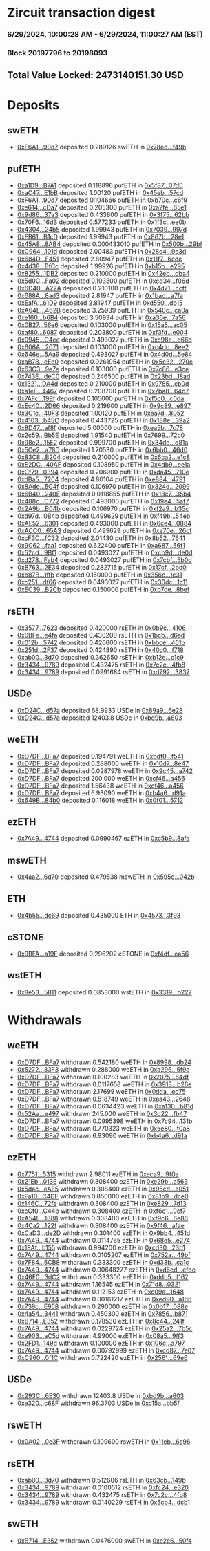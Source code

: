 # Zircuit transaction digest
### 6/29/2024, 10:00:28 AM - 6/29/2024, 11:00:27 AM (EST)
### Block 20197796 to 20198093

## Total Value Locked: 2473140151.30 USD

# Deposits
## swETH
- [0xF6A1...90d7](https://etherscan.io/address/0xF6A10e74Ca923FFC9900105c084D0Cd2FD6C90d7) deposited 0.289126 swETH in [0x78ed...f49b](https://etherscan.io/tx/0xF6A10e74Ca923FFC9900105c084D0Cd2FD6C90d7)
## pufETH
- [0xa1D9...B7A1](https://etherscan.io/address/0xa1D9ECac5dF386a99a374D8f1eF85B66EBf8B7A1) deposited 0.118896 pufETH in [0x5f87...07d6](https://etherscan.io/tx/0xa1D9ECac5dF386a99a374D8f1eF85B66EBf8B7A1)
- [0xaC47...E1bB](https://etherscan.io/address/0xaC47C23722AcE10F5EF58A82e1d356AfB4C7E1bB) deposited 1.00120 pufETH in [0x45eb...57cd](https://etherscan.io/tx/0xaC47C23722AcE10F5EF58A82e1d356AfB4C7E1bB)
- [0xF6A1...90d7](https://etherscan.io/address/0xF6A10e74Ca923FFC9900105c084D0Cd2FD6C90d7) deposited 0.104666 pufETH in [0xb70c...c6f9](https://etherscan.io/tx/0xF6A10e74Ca923FFC9900105c084D0Cd2FD6C90d7)
- [0xe614...cDa7](https://etherscan.io/address/0xe61435A03495488803ceecDdfDF03124354bcDa7) deposited 0.205300 pufETH in [0xa2fe...65e1](https://etherscan.io/tx/0xe61435A03495488803ceecDdfDF03124354bcDa7)
- [0x9d86...37a3](https://etherscan.io/address/0x9d868C2dacb50892445b9dea425c4A94c92237a3) deposited 0.433800 pufETH in [0x3f75...62bb](https://etherscan.io/tx/0x9d868C2dacb50892445b9dea425c4A94c92237a3)
- [0x70F6...16dB](https://etherscan.io/address/0x70F6Feb191F3E235aB3231740840d132800a16dB) deposited 0.577233 pufETH in [0x1f3c...ee0b](https://etherscan.io/tx/0x70F6Feb191F3E235aB3231740840d132800a16dB)
- [0x4304...24b5](https://etherscan.io/address/0x4304ECB5504e1790C8F4d5Ab2A03B85C466824b5) deposited 1.99943 pufETH in [0x7039...997d](https://etherscan.io/tx/0x4304ECB5504e1790C8F4d5Ab2A03B85C466824b5)
- [0xEB61...B1cD](https://etherscan.io/address/0xEB61FfE6c8F114564217d42C512da52ED3BfB1cD) deposited 1.99943 pufETH in [0x867b...28e1](https://etherscan.io/tx/0xEB61FfE6c8F114564217d42C512da52ED3BfB1cD)
- [0x45A8...8AB4](https://etherscan.io/address/0x45A8B5450C3AF17Ad36CE0997Fb41552DE408AB4) deposited 0.000433010 pufETH in [0x500b...29bf](https://etherscan.io/tx/0x45A8B5450C3AF17Ad36CE0997Fb41552DE408AB4)
- [0xC964...101d](https://etherscan.io/address/0xC9641B6096b48fD54C472F62ed82d7554043101d) deposited 2.00483 pufETH in [0x28c4...9e3d](https://etherscan.io/tx/0xC9641B6096b48fD54C472F62ed82d7554043101d)
- [0x684D...F451](https://etherscan.io/address/0x684D7A9ca7a05A821951069Eeeba1e021b56F451) deposited 2.80947 pufETH in [0x11f7...6cde](https://etherscan.io/tx/0x684D7A9ca7a05A821951069Eeeba1e021b56F451)
- [0x4d38...BfCc](https://etherscan.io/address/0x4d3875545893e21BaE6F1E0aB137CC2D9451BfCc) deposited 1.99926 pufETH in [0xb15b...e295](https://etherscan.io/tx/0x4d3875545893e21BaE6F1E0aB137CC2D9451BfCc)
- [0x8255...1DB2](https://etherscan.io/address/0x8255B37bC9D92d2Db326016e4B745fD493071DB2) deposited 0.210000 pufETH in [0x42eb...dba4](https://etherscan.io/tx/0x8255B37bC9D92d2Db326016e4B745fD493071DB2)
- [0x5d0C...Fa02](https://etherscan.io/address/0x5d0C607Dd3e3bd07b0A6a3D09f67DD96E1C9Fa02) deposited 0.103300 pufETH in [0xcd34...f06d](https://etherscan.io/tx/0x5d0C607Dd3e3bd07b0A6a3D09f67DD96E1C9Fa02)
- [0x6D40...A22A](https://etherscan.io/address/0x6D409108543f4Ca1575F56B056FAA96b9689A22A) deposited 0.210100 pufETH in [0x4d71...ccff](https://etherscan.io/tx/0x6D409108543f4Ca1575F56B056FAA96b9689A22A)
- [0x688A...8ad3](https://etherscan.io/address/0x688AA1ebF762D91a6f2B3e1F7ca3f796D8e28ad3) deposited 2.81947 pufETH in [0x1bad...a7fa](https://etherscan.io/tx/0x688AA1ebF762D91a6f2B3e1F7ca3f796D8e28ad3)
- [0xEafA...61D9](https://etherscan.io/address/0xEafA4EDEabc385AdDF0dcaD8af19109c0f9f61D9) deposited 2.81947 pufETH in [0xd550...db15](https://etherscan.io/tx/0xEafA4EDEabc385AdDF0dcaD8af19109c0f9f61D9)
- [0xA64E...462B](https://etherscan.io/address/0xA64E08d3243008D305f3A490dCD7BDd369e5462B) deposited 3.25939 pufETH in [0x540c...ca0a](https://etherscan.io/tx/0xA64E08d3243008D305f3A490dCD7BDd369e5462B)
- [0xe160...b6B4](https://etherscan.io/address/0xe160ce88Df9900e4e912Db1980Fb96d5775Fb6B4) deposited 3.50934 pufETH in [0xa36e...7a56](https://etherscan.io/tx/0xe160ce88Df9900e4e912Db1980Fb96d5775Fb6B4)
- [0x0B27...56e6](https://etherscan.io/address/0x0B2780c6766e3440094C107206fFC32b87bB56e6) deposited 0.103000 pufETH in [0x15a5...ac05](https://etherscan.io/tx/0x0B2780c6766e3440094C107206fFC32b87bB56e6)
- [0xaf80...6087](https://etherscan.io/address/0xaf805177cc67dfDd5047b7D3aba44c32F4496087) deposited 0.203800 pufETH in [0xf3fd...e004](https://etherscan.io/tx/0xaf805177cc67dfDd5047b7D3aba44c32F4496087)
- [0x0945...C4ee](https://etherscan.io/address/0x094519773A06Ba26cB4b32D536aA733B39aAC4ee) deposited 0.493027 pufETH in [0xc98e...d66b](https://etherscan.io/tx/0x094519773A06Ba26cB4b32D536aA733B39aAC4ee)
- [0x606A...2071](https://etherscan.io/address/0x606A70Fe63482849d2d842b7a4C7469D2d3C2071) deposited 0.103000 pufETH in [0xc4dc...8ee2](https://etherscan.io/tx/0x606A70Fe63482849d2d842b7a4C7469D2d3C2071)
- [0x646e...5Aa9](https://etherscan.io/address/0x646e51B4FB93386D6B51f1104b8A3293eF785Aa9) deposited 0.493027 pufETH in [0x4d0d...5e84](https://etherscan.io/tx/0x646e51B4FB93386D6B51f1104b8A3293eF785Aa9)
- [0xaB78...eEe0](https://etherscan.io/address/0xaB789c5ffEFAF4979637eb267926662800e2eEe0) deposited 0.0261954 pufETH in [0x5c32...270e](https://etherscan.io/tx/0xaB789c5ffEFAF4979637eb267926662800e2eEe0)
- [0x63C3...9e7e](https://etherscan.io/address/0x63C3737b9B7Bb79Fa34B242420a79F3533869e7e) deposited 0.103000 pufETH in [0x7c86...e3ce](https://etherscan.io/tx/0x63C3737b9B7Bb79Fa34B242420a79F3533869e7e)
- [0x743E...deC0](https://etherscan.io/address/0x743E8c6B06Bf3330706949D28250De1C1AA2deC0) deposited 0.246500 pufETH in [0x23bd...18ad](https://etherscan.io/tx/0x743E8c6B06Bf3330706949D28250De1C1AA2deC0)
- [0x1321...DA4d](https://etherscan.io/address/0x1321daAa7bBD132DfDaED7ecb76cBCF4F754DA4d) deposited 0.210000 pufETH in [0x9785...cb0d](https://etherscan.io/tx/0x1321daAa7bBD132DfDaED7ecb76cBCF4F754DA4d)
- [0xa1eF...4467](https://etherscan.io/address/0xa1eFDAce82ACa352aE9dedF69b0828854db04467) deposited 0.208700 pufETH in [0x7ba8...64d7](https://etherscan.io/tx/0xa1eFDAce82ACa352aE9dedF69b0828854db04467)
- [0x7AFc...199f](https://etherscan.io/address/0x7AFcA97612219A5BA35364dC901b69147232199f) deposited 0.105000 pufETH in [0xf5c0...c0da](https://etherscan.io/tx/0x7AFcA97612219A5BA35364dC901b69147232199f)
- [0xEc40...2D66](https://etherscan.io/address/0xEc40b4726b98f5054cAf0a2dbEB3d8c037A22D66) deposited 0.219600 pufETH in [0x9c89...e897](https://etherscan.io/tx/0xEc40b4726b98f5054cAf0a2dbEB3d8c037A22D66)
- [0x3C1c...40F3](https://etherscan.io/address/0x3C1c01937E811d985bde821380503655A65B40F3) deposited 1.00120 pufETH in [0xea7d...8052](https://etherscan.io/tx/0x3C1c01937E811d985bde821380503655A65B40F3)
- [0x4103...b45C](https://etherscan.io/address/0x41036761ca3EfDf4E7D55500B1Cd537A2462b45C) deposited 0.443725 pufETH in [0x188e...39a2](https://etherscan.io/tx/0x41036761ca3EfDf4E7D55500B1Cd537A2462b45C)
- [0x8D47...af8f](https://etherscan.io/address/0x8D470921050899284b451d6a65f4204Eee4aaf8f) deposited 5.00000 pufETH in [0xea5b...7c78](https://etherscan.io/tx/0x8D470921050899284b451d6a65f4204Eee4aaf8f)
- [0x2c59...Bb5E](https://etherscan.io/address/0x2c59AefC45405b75e88C2167a810D42847EbBb5E) deposited 1.91540 pufETH in [0x7699...72c0](https://etherscan.io/tx/0x2c59AefC45405b75e88C2167a810D42847EbBb5E)
- [0x98e2...15E2](https://etherscan.io/address/0x98e216DbFd18716a8EEf2e16F1640A3a562815E2) deposited 0.999700 pufETH in [0x34de...d81a](https://etherscan.io/tx/0x98e216DbFd18716a8EEf2e16F1640A3a562815E2)
- [0x5Ce2...a78D](https://etherscan.io/address/0x5Ce2109dCEf31C989Fa6FFe70E8Ad2878464a78D) deposited 1.70530 pufETH in [0x6bb0...46d0](https://etherscan.io/tx/0x5Ce2109dCEf31C989Fa6FFe70E8Ad2878464a78D)
- [0x83C8...B204](https://etherscan.io/address/0x83C8B7DCfFc77F988fc37F9A5b971e201687B204) deposited 0.210000 pufETH in [0x6ca2...e1c8](https://etherscan.io/tx/0x83C8B7DCfFc77F988fc37F9A5b971e201687B204)
- [0xE2DC...40AF](https://etherscan.io/address/0xE2DCa77c34a9D265f83Dd7083074e52d124540AF) deposited 0.108950 pufETH in [0x4db9...ee1a](https://etherscan.io/tx/0xE2DCa77c34a9D265f83Dd7083074e52d124540AF)
- [0xCf79...0394](https://etherscan.io/address/0xCf7914cf8EE4b74bdE897051DC3b357817490394) deposited 0.206900 pufETH in [0xda45...710e](https://etherscan.io/tx/0xCf7914cf8EE4b74bdE897051DC3b357817490394)
- [0xdBa5...7204](https://etherscan.io/address/0xdBa50697eC0e46DF001286f122068682CcF77204) deposited 4.80104 pufETH in [0xe884...4791](https://etherscan.io/tx/0xdBa50697eC0e46DF001286f122068682CcF77204)
- [0x8Ade...5C4f](https://etherscan.io/address/0x8Ade0d0B4a8989d513444BDa12aC939840F25C4f) deposited 0.106970 pufETH in [0x324d...2099](https://etherscan.io/tx/0x8Ade0d0B4a8989d513444BDa12aC939840F25C4f)
- [0x6B40...240E](https://etherscan.io/address/0x6B40Eeeaad55E0635a049c752909a57a0189240E) deposited 0.0118855 pufETH in [0x13c7...35b4](https://etherscan.io/tx/0x6B40Eeeaad55E0635a049c752909a57a0189240E)
- [0x488c...C772](https://etherscan.io/address/0x488c8662759B539b6f6bA2A1b75146380E52C772) deposited 0.493000 pufETH in [0x19e4...5af7](https://etherscan.io/tx/0x488c8662759B539b6f6bA2A1b75146380E52C772)
- [0x2A9b...B04b](https://etherscan.io/address/0x2A9b9B04Cd262c6eA125e6467dE4250852f5B04b) deposited 0.106970 pufETH in [0xf2a9...b35c](https://etherscan.io/tx/0x2A9b9B04Cd262c6eA125e6467dE4250852f5B04b)
- [0xd97d...0B4b](https://etherscan.io/address/0xd97d609517d3424972204D6f3DdB9f8b6b7b0B4b) deposited 0.499629 pufETH in [0xf49b...54eb](https://etherscan.io/tx/0xd97d609517d3424972204D6f3DdB9f8b6b7b0B4b)
- [0xAE52...6301](https://etherscan.io/address/0xAE522DAd142Db5A4830f2132BEEA994329c86301) deposited 0.493000 pufETH in [0x6ce4...0884](https://etherscan.io/tx/0xAE522DAd142Db5A4830f2132BEEA994329c86301)
- [0xACC0...65A3](https://etherscan.io/address/0xACC00C54b7bc3226A683eA8C5f51ec98854C65A3) deposited 0.499629 pufETH in [0xa70e...26cf](https://etherscan.io/tx/0xACC00C54b7bc3226A683eA8C5f51ec98854C65A3)
- [0xcF3C...fC32](https://etherscan.io/address/0xcF3C2ad2ae63A1c2E9723481aBAf4544D9D6fC32) deposited 2.01430 pufETH in [0x8b52...7641](https://etherscan.io/tx/0xcF3C2ad2ae63A1c2E9723481aBAf4544D9D6fC32)
- [0x9C62...faa1](https://etherscan.io/address/0x9C6200dFa78255996C23aABa6dF0189F27Affaa1) deposited 0.622400 pufETH in [0xa687...56f1](https://etherscan.io/tx/0x9C6200dFa78255996C23aABa6dF0189F27Affaa1)
- [0x52cd...9Bf1](https://etherscan.io/address/0x52cdc5688Ddd54043EC03De7FB9bb23D665c9Bf1) deposited 0.0493027 pufETH in [0xcb9d...de0d](https://etherscan.io/tx/0x52cdc5688Ddd54043EC03De7FB9bb23D665c9Bf1)
- [0xd278...Fab4](https://etherscan.io/address/0xd27819CDB8904b2Ca89bd2598b6f8F4ECB8FFab4) deposited 0.0493027 pufETH in [0x7cbf...5b0d](https://etherscan.io/tx/0xd27819CDB8904b2Ca89bd2598b6f8F4ECB8FFab4)
- [0xB763...2E34](https://etherscan.io/address/0xB7636eb13b9B2271449F07484865B262BE3D2E34) deposited 0.282715 pufETH in [0x17cf...2bd0](https://etherscan.io/tx/0xB7636eb13b9B2271449F07484865B262BE3D2E34)
- [0xb87B...1ffb](https://etherscan.io/address/0xb87B4426676340468E18D5e3AFe187fbb6F61ffb) deposited 0.150000 pufETH in [0x356c...1c31](https://etherscan.io/tx/0xb87B4426676340468E18D5e3AFe187fbb6F61ffb)
- [0xc251...df66](https://etherscan.io/address/0xc251552Af1e928cA8E6fe1194128e7684941df66) deposited 0.0493027 pufETH in [0x30dc...1c11](https://etherscan.io/tx/0xc251552Af1e928cA8E6fe1194128e7684941df66)
- [0xEC39...B2Cb](https://etherscan.io/address/0xEC3999F0007e6f76A016AF97947E9588D998B2Cb) deposited 0.150000 pufETH in [0xb7de...8bef](https://etherscan.io/tx/0xEC3999F0007e6f76A016AF97947E9588D998B2Cb)
## rsETH
- [0x3577...7623](https://etherscan.io/address/0x35772747354Fa5D14B235988AfAf77a9C86C7623) deposited 0.420000 rsETH in [0x0b9c...4106](https://etherscan.io/tx/0x35772747354Fa5D14B235988AfAf77a9C86C7623)
- [0x0BFe...e4fa](https://etherscan.io/address/0x0BFe7051Ca2B002FB48b8E7eF900CD731990e4fa) deposited 0.430200 rsETH in [0x1bcb...d6ad](https://etherscan.io/tx/0x0BFe7051Ca2B002FB48b8E7eF900CD731990e4fa)
- [0x012b...5742](https://etherscan.io/address/0x012bb896e71191a09514BF96FB37eB5b6d3a5742) deposited 0.426600 rsETH in [0xbbce...451b](https://etherscan.io/tx/0x012bb896e71191a09514BF96FB37eB5b6d3a5742)
- [0x251d...2F37](https://etherscan.io/address/0x251d026f64Da34bf26Ec7B3513230AB477162F37) deposited 0.424890 rsETH in [0x40c0...f718](https://etherscan.io/tx/0x251d026f64Da34bf26Ec7B3513230AB477162F37)
- [0xab00...3d70](https://etherscan.io/address/0xab006Ef2d32AA31046eD944a5e3fB334c7103d70) deposited 0.362650 rsETH in [0xb12e...c1c9](https://etherscan.io/tx/0xab006Ef2d32AA31046eD944a5e3fB334c7103d70)
- [0x3434...9789](https://etherscan.io/address/0x34349c5569e7B846c3558961552D2202760A9789) deposited 0.432475 rsETH in [0x7c2c...4fb8](https://etherscan.io/tx/0x34349c5569e7B846c3558961552D2202760A9789)
- [0x3434...9789](https://etherscan.io/address/0x34349c5569e7B846c3558961552D2202760A9789) deposited 0.0991684 rsETH in [0xd792...3837](https://etherscan.io/tx/0x34349c5569e7B846c3558961552D2202760A9789)
## USDe
- [0xD24C...d57a](https://etherscan.io/address/0xD24Cfe2d0fa81369ca6291c28ac5426e16B6d57a) deposited 68.9933 USDe in [0x89a9...6e28](https://etherscan.io/tx/0xD24Cfe2d0fa81369ca6291c28ac5426e16B6d57a)
- [0xD24C...d57a](https://etherscan.io/address/0xD24Cfe2d0fa81369ca6291c28ac5426e16B6d57a) deposited 12403.8 USDe in [0xbd9b...a603](https://etherscan.io/tx/0xD24Cfe2d0fa81369ca6291c28ac5426e16B6d57a)
## weETH
- [0xD7DF...BFa7](https://etherscan.io/address/0xD7DF7E085214743530afF339aFC420c7c720BFa7) deposited 0.194791 weETH in [0xbdf0...f541](https://etherscan.io/tx/0xD7DF7E085214743530afF339aFC420c7c720BFa7)
- [0xD7DF...BFa7](https://etherscan.io/address/0xD7DF7E085214743530afF339aFC420c7c720BFa7) deposited 0.288000 weETH in [0x10d7...8e47](https://etherscan.io/tx/0xD7DF7E085214743530afF339aFC420c7c720BFa7)
- [0xD7DF...BFa7](https://etherscan.io/address/0xD7DF7E085214743530afF339aFC420c7c720BFa7) deposited 0.0287978 weETH in [0x9c45...a742](https://etherscan.io/tx/0xD7DF7E085214743530afF339aFC420c7c720BFa7)
- [0xD7DF...BFa7](https://etherscan.io/address/0xD7DF7E085214743530afF339aFC420c7c720BFa7) deposited 200.000 weETH in [0xcf46...a456](https://etherscan.io/tx/0xD7DF7E085214743530afF339aFC420c7c720BFa7)
- [0xD7DF...BFa7](https://etherscan.io/address/0xD7DF7E085214743530afF339aFC420c7c720BFa7) deposited 1.56438 weETH in [0xcf46...a456](https://etherscan.io/tx/0xD7DF7E085214743530afF339aFC420c7c720BFa7)
- [0xD7DF...BFa7](https://etherscan.io/address/0xD7DF7E085214743530afF339aFC420c7c720BFa7) deposited 6.93090 weETH in [0xb4a6...d91a](https://etherscan.io/tx/0xD7DF7E085214743530afF339aFC420c7c720BFa7)
- [0x649B...84b0](https://etherscan.io/address/0x649B484CEE3a568C297Ea6e15173dda75b0884b0) deposited 0.116018 weETH in [0x0f01...5712](https://etherscan.io/tx/0x649B484CEE3a568C297Ea6e15173dda75b0884b0)
## ezETH
- [0x7A49...4744](https://etherscan.io/address/0x7A493Be5c2ce014cD049Bf178a1ac0Db1B434744) deposited 0.0990467 ezETH in [0xc5b9...3afa](https://etherscan.io/tx/0x7A493Be5c2ce014cD049Bf178a1ac0Db1B434744)
## mswETH
- [0x4aa2...6d70](https://etherscan.io/address/0x4aa277b0cc5e556fFFB3710212Dc252999646d70) deposited 0.479538 mswETH in [0x595c...042b](https://etherscan.io/tx/0x4aa277b0cc5e556fFFB3710212Dc252999646d70)
## ETH
- [0x4b55...dc69](https://etherscan.io/address/0x4b5503dDE18DD5F7e38f5fC14243477aa892dc69) deposited 0.435000 ETH in [0x4573...3f93](https://etherscan.io/tx/0x4b5503dDE18DD5F7e38f5fC14243477aa892dc69)
## cSTONE
- [0x9BFA...a19F](https://etherscan.io/address/0x9BFAE6861F9C744c6161C31432821af8ef42a19F) deposited 0.296202 cSTONE in [0xf4df...ea56](https://etherscan.io/tx/0x9BFAE6861F9C744c6161C31432821af8ef42a19F)
## wstETH
- [0x8e53...5811](https://etherscan.io/address/0x8e53020C51DFa0ff1AC360Bf14953762eC255811) deposited 0.0853000 wstETH in [0x3319...b227](https://etherscan.io/tx/0x8e53020C51DFa0ff1AC360Bf14953762eC255811)
# Withdrawals
## weETH
- [0xD7DF...BFa7](https://etherscan.io/address/0xD7DF7E085214743530afF339aFC420c7c720BFa7) withdrawn 0.542180 weETH in [0x8998...db24](https://etherscan.io/tx/0xD7DF7E085214743530afF339aFC420c7c720BFa7)
- [0x5272...33F3](https://etherscan.io/address/0x52728afe58Ed2e3d47c40d16b3AF9719aba833F3) withdrawn 0.288000 weETH in [0xa296...5f9a](https://etherscan.io/tx/0x52728afe58Ed2e3d47c40d16b3AF9719aba833F3)
- [0xD7DF...BFa7](https://etherscan.io/address/0xD7DF7E085214743530afF339aFC420c7c720BFa7) withdrawn 0.100283 weETH in [0x2075...64df](https://etherscan.io/tx/0xD7DF7E085214743530afF339aFC420c7c720BFa7)
- [0xD7DF...BFa7](https://etherscan.io/address/0xD7DF7E085214743530afF339aFC420c7c720BFa7) withdrawn 0.0117658 weETH in [0x3913...b26e](https://etherscan.io/tx/0xD7DF7E085214743530afF339aFC420c7c720BFa7)
- [0xD7DF...BFa7](https://etherscan.io/address/0xD7DF7E085214743530afF339aFC420c7c720BFa7) withdrawn 2.17699 weETH in [0x0dda...ec75](https://etherscan.io/tx/0xD7DF7E085214743530afF339aFC420c7c720BFa7)
- [0xD7DF...BFa7](https://etherscan.io/address/0xD7DF7E085214743530afF339aFC420c7c720BFa7) withdrawn 0.518749 weETH in [0xaa43...2648](https://etherscan.io/tx/0xD7DF7E085214743530afF339aFC420c7c720BFa7)
- [0xD7DF...BFa7](https://etherscan.io/address/0xD7DF7E085214743530afF339aFC420c7c720BFa7) withdrawn 0.0634423 weETH in [0xa130...b81d](https://etherscan.io/tx/0xD7DF7E085214743530afF339aFC420c7c720BFa7)
- [0x52Aa...e497](https://etherscan.io/address/0x52Aa899454998Be5b000Ad077a46Bbe360F4e497) withdrawn 245.000 weETH in [0x3d22...fb47](https://etherscan.io/tx/0x52Aa899454998Be5b000Ad077a46Bbe360F4e497)
- [0xD7DF...BFa7](https://etherscan.io/address/0xD7DF7E085214743530afF339aFC420c7c720BFa7) withdrawn 0.0995398 weETH in [0x7c94...131b](https://etherscan.io/tx/0xD7DF7E085214743530afF339aFC420c7c720BFa7)
- [0xD7DF...BFa7](https://etherscan.io/address/0xD7DF7E085214743530afF339aFC420c7c720BFa7) withdrawn 0.770323 weETH in [0x5e80...f0a8](https://etherscan.io/tx/0xD7DF7E085214743530afF339aFC420c7c720BFa7)
- [0xD7DF...BFa7](https://etherscan.io/address/0xD7DF7E085214743530afF339aFC420c7c720BFa7) withdrawn 6.93090 weETH in [0xb4a6...d91a](https://etherscan.io/tx/0xD7DF7E085214743530afF339aFC420c7c720BFa7)
## ezETH
- [0x7751...5315](https://etherscan.io/address/0x77514B384B298caea936b43bBf9fC351E8Ac5315) withdrawn 2.98011 ezETH in [0xeca9...9f0a](https://etherscan.io/tx/0x77514B384B298caea936b43bBf9fC351E8Ac5315)
- [0x21Eb...013E](https://etherscan.io/address/0x21Eb15f0dB101a6a949839DCcb850A95bd9A013E) withdrawn 0.308400 ezETH in [0xe29b...a563](https://etherscan.io/tx/0x21Eb15f0dB101a6a949839DCcb850A95bd9A013E)
- [0x5dac...eAE5](https://etherscan.io/address/0x5dac495522DBF55c9867ca9558c1E619580ceAE5) withdrawn 0.308400 ezETH in [0x95cd...e051](https://etherscan.io/tx/0x5dac495522DBF55c9867ca9558c1E619580ceAE5)
- [0xFa10...C4DF](https://etherscan.io/address/0xFa1027C4f845C65c979A436154E3fe756B7bC4DF) withdrawn 0.850000 ezETH in [0x81b9...dce0](https://etherscan.io/tx/0xFa1027C4f845C65c979A436154E3fe756B7bC4DF)
- [0x146C...72fe](https://etherscan.io/address/0x146C692bB1E59c8Fe9211dc33F26f6f245AE72fe) withdrawn 0.308400 ezETH in [0xe829...7d13](https://etherscan.io/tx/0x146C692bB1E59c8Fe9211dc33F26f6f245AE72fe)
- [0xcCf0...C44b](https://etherscan.io/address/0xcCf02166d0b300e279529dB9c07D8C7D4d8DC44b) withdrawn 0.308400 ezETH in [0xf6e1...9cf7](https://etherscan.io/tx/0xcCf02166d0b300e279529dB9c07D8C7D4d8DC44b)
- [0xA54E...1888](https://etherscan.io/address/0xA54E53DDe42DCB51642aBf06EF2eCFEb7AAB1888) withdrawn 0.308400 ezETH in [0xf9c6...6e86](https://etherscan.io/tx/0xA54E53DDe42DCB51642aBf06EF2eCFEb7AAB1888)
- [0x4Ca2...122f](https://etherscan.io/address/0x4Ca2b39b4C00eEb606dE5f21C48FE404dc6B122f) withdrawn 0.308400 ezETH in [0x9f46...afae](https://etherscan.io/tx/0x4Ca2b39b4C00eEb606dE5f21C48FE404dc6B122f)
- [0xCaD3...de2D](https://etherscan.io/address/0xCaD35a5FfdeF1cAd778D56E05318e7D12E9Ade2D) withdrawn 0.301400 ezETH in [0x9bb4...451d](https://etherscan.io/tx/0xCaD35a5FfdeF1cAd778D56E05318e7D12E9Ade2D)
- [0x7A49...4744](https://etherscan.io/address/0x7A493Be5c2ce014cD049Bf178a1ac0Db1B434744) withdrawn 0.0114765 ezETH in [0x68e5...e274](https://etherscan.io/tx/0x7A493Be5c2ce014cD049Bf178a1ac0Db1B434744)
- [0x18Af...b155](https://etherscan.io/address/0x18AfdEBfAd8246cbe32493305Ba670c1BC0Cb155) withdrawn 0.994200 ezETH in [0xcd30...23b1](https://etherscan.io/tx/0x18AfdEBfAd8246cbe32493305Ba670c1BC0Cb155)
- [0x7A49...4744](https://etherscan.io/address/0x7A493Be5c2ce014cD049Bf178a1ac0Db1B434744) withdrawn 0.0105207 ezETH in [0x752a...49bf](https://etherscan.io/tx/0x7A493Be5c2ce014cD049Bf178a1ac0Db1B434744)
- [0x7F84...5CB8](https://etherscan.io/address/0x7F84466fc4577A4Ab57B738599213883A6f45CB8) withdrawn 0.333300 ezETH in [0xd33b...ca1c](https://etherscan.io/tx/0x7F84466fc4577A4Ab57B738599213883A6f45CB8)
- [0x7A49...4744](https://etherscan.io/address/0x7A493Be5c2ce014cD049Bf178a1ac0Db1B434744) withdrawn 0.00648277 ezETH in [0xd6ed...efbe](https://etherscan.io/tx/0x7A493Be5c2ce014cD049Bf178a1ac0Db1B434744)
- [0x46F0...3dC2](https://etherscan.io/address/0x46F0212f6c8eF57Da792EAf68512f03c2db53dC2) withdrawn 0.333300 ezETH in [0xddb5...f162](https://etherscan.io/tx/0x46F0212f6c8eF57Da792EAf68512f03c2db53dC2)
- [0x7A49...4744](https://etherscan.io/address/0x7A493Be5c2ce014cD049Bf178a1ac0Db1B434744) withdrawn 1.16545 ezETH in [0x71d8...0321](https://etherscan.io/tx/0x7A493Be5c2ce014cD049Bf178a1ac0Db1B434744)
- [0x7A49...4744](https://etherscan.io/address/0x7A493Be5c2ce014cD049Bf178a1ac0Db1B434744) withdrawn 0.112153 ezETH in [0xc09a...1648](https://etherscan.io/tx/0x7A493Be5c2ce014cD049Bf178a1ac0Db1B434744)
- [0x7A49...4744](https://etherscan.io/address/0x7A493Be5c2ce014cD049Bf178a1ac0Db1B434744) withdrawn 0.00161217 ezETH in [0xed90...a166](https://etherscan.io/tx/0x7A493Be5c2ce014cD049Bf178a1ac0Db1B434744)
- [0x739c...E958](https://etherscan.io/address/0x739c30Cae42557eE3564dEc749F0073BB45CE958) withdrawn 0.290000 ezETH in [0x0b17...088e](https://etherscan.io/tx/0x739c30Cae42557eE3564dEc749F0073BB45CE958)
- [0x4a54...3441](https://etherscan.io/address/0x4a54152C780d4ba1cEd22a2ee8A82274d16F3441) withdrawn 0.450300 ezETH in [0x7856...b871](https://etherscan.io/tx/0x4a54152C780d4ba1cEd22a2ee8A82274d16F3441)
- [0xB714...E352](https://etherscan.io/address/0xB71466E31C4700f32c5163258847e3FAE9a3E352) withdrawn 0.178530 ezETH in [0x8c44...241f](https://etherscan.io/tx/0xB71466E31C4700f32c5163258847e3FAE9a3E352)
- [0x7A49...4744](https://etherscan.io/address/0x7A493Be5c2ce014cD049Bf178a1ac0Db1B434744) withdrawn 0.0229724 ezETH in [0x25a2...7b5c](https://etherscan.io/tx/0x7A493Be5c2ce014cD049Bf178a1ac0Db1B434744)
- [0xe903...aC5d](https://etherscan.io/address/0xe903c9a64FA449224342b2c36Bff16b0dFf6aC5d) withdrawn 4.99000 ezETH in [0x08a5...9ff3](https://etherscan.io/tx/0xe903c9a64FA449224342b2c36Bff16b0dFf6aC5d)
- [0x2FD1...149d](https://etherscan.io/address/0x2FD1B31232f94B51C8006c69F8a74320b3e0149d) withdrawn 0.100000 ezETH in [0x106c...a797](https://etherscan.io/tx/0x2FD1B31232f94B51C8006c69F8a74320b3e0149d)
- [0x7A49...4744](https://etherscan.io/address/0x7A493Be5c2ce014cD049Bf178a1ac0Db1B434744) withdrawn 0.00792999 ezETH in [0xcd87...7e07](https://etherscan.io/tx/0x7A493Be5c2ce014cD049Bf178a1ac0Db1B434744)
- [0xC960...0f1C](https://etherscan.io/address/0xC9609e00c37D95CFA6128aa1270d016e976f0f1C) withdrawn 0.722420 ezETH in [0x2561...69e6](https://etherscan.io/tx/0xC9609e00c37D95CFA6128aa1270d016e976f0f1C)
## USDe
- [0x293C...6E30](https://etherscan.io/address/0x293C6937D8D82e05B01335F7B33FBA0c8e256E30) withdrawn 12403.8 USDe in [0xbd9b...a603](https://etherscan.io/tx/0x293C6937D8D82e05B01335F7B33FBA0c8e256E30)
- [0xe320...c68F](https://etherscan.io/address/0xe3208dBF08D8bf70cB57fa97B0F7dD7d8C9ec68F) withdrawn 96.3703 USDe in [0xc15a...bb5f](https://etherscan.io/tx/0xe3208dBF08D8bf70cB57fa97B0F7dD7d8C9ec68F)
## rswETH
- [0x0A02...0e3F](https://etherscan.io/address/0x0A02AEf6612FD0D694A5c43b66bFf529AF840e3F) withdrawn 0.109600 rswETH in [0x11eb...6a96](https://etherscan.io/tx/0x0A02AEf6612FD0D694A5c43b66bFf529AF840e3F)
## rsETH
- [0xab00...3d70](https://etherscan.io/address/0xab006Ef2d32AA31046eD944a5e3fB334c7103d70) withdrawn 0.512606 rsETH in [0x63cb...149b](https://etherscan.io/tx/0xab006Ef2d32AA31046eD944a5e3fB334c7103d70)
- [0x3434...9789](https://etherscan.io/address/0x34349c5569e7B846c3558961552D2202760A9789) withdrawn 0.0100512 rsETH in [0xfc24...e320](https://etherscan.io/tx/0x34349c5569e7B846c3558961552D2202760A9789)
- [0x3434...9789](https://etherscan.io/address/0x34349c5569e7B846c3558961552D2202760A9789) withdrawn 0.432475 rsETH in [0x7c2c...4fb8](https://etherscan.io/tx/0x34349c5569e7B846c3558961552D2202760A9789)
- [0x3434...9789](https://etherscan.io/address/0x34349c5569e7B846c3558961552D2202760A9789) withdrawn 0.0140229 rsETH in [0x5cb4...dcb1](https://etherscan.io/tx/0x34349c5569e7B846c3558961552D2202760A9789)
## swETH
- [0xB714...E352](https://etherscan.io/address/0xB71466E31C4700f32c5163258847e3FAE9a3E352) withdrawn 0.0476000 swETH in [0xc2e6...50f4](https://etherscan.io/tx/0xB71466E31C4700f32c5163258847e3FAE9a3E352)
